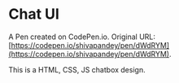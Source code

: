 # Chat UI

A Pen created on CodePen.io. Original URL: [https://codepen.io/shivapandey/pen/dWdRYM](https://codepen.io/shivapandey/pen/dWdRYM).

This is a HTML, CSS, JS chatbox design. 